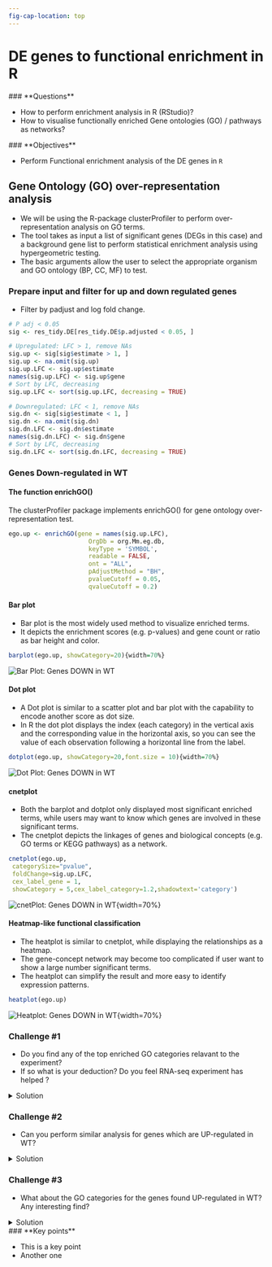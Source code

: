 ```yaml
---
fig-cap-location: top
---
```



# **DE genes to functional enrichment in R**

<div class="questions">  
### **Questions**

- How to perform enrichment analysis in R (RStudio)?
- How to visualise functionally enriched Gene ontologies (GO) / pathways as networks?
</div>  

<div class="objectives">  
### **Objectives**

- Perform Functional enrichment analysis of the DE genes in `R`
</div> 


## **Gene Ontology (GO) over-representation analysis**
- We will be using the R-package clusterProfiler to perform over-representation analysis on GO terms. 
- The tool takes as input a list of significant genes (DEGs in this case) and a background gene list to perform statistical enrichment analysis using hypergeometric testing.
- The basic arguments allow the user to select the appropriate organism and GO ontology (BP, CC, MF) to test.

### **Prepare input and filter for up and down regulated genes**
- Filter by padjust and log fold change. 


```r
# P adj < 0.05 
sig <- res_tidy.DE[res_tidy.DE$p.adjusted < 0.05, ]

# Upregulated: LFC > 1, remove NAs
sig.up <- sig[sig$estimate > 1, ]
sig.up <- na.omit(sig.up)
sig.up.LFC <- sig.up$estimate
names(sig.up.LFC) <- sig.up$gene
# Sort by LFC, decreasing
sig.up.LFC <- sort(sig.up.LFC, decreasing = TRUE)

# Downregulated: LFC < 1, remove NAs
sig.dn <- sig[sig$estimate < 1, ]
sig.dn <- na.omit(sig.dn)
sig.dn.LFC <- sig.dn$estimate
names(sig.dn.LFC) <- sig.dn$gene
# Sort by LFC, decreasing
sig.dn.LFC <- sort(sig.dn.LFC, decreasing = TRUE)
```


### **Genes Down-regulated in WT**

#### **The function enrichGO()**
The clusterProfiler package implements enrichGO() for gene ontology over-representation test.

```r
ego.up <- enrichGO(gene = names(sig.up.LFC),
                      OrgDb = org.Mm.eg.db, 
                      keyType = 'SYMBOL',
                      readable = FALSE,
                      ont = "ALL",
                      pAdjustMethod = "BH",
                      pvalueCutoff = 0.05, 
                      qvalueCutoff = 0.2)
```

#### **Bar plot**
- Bar plot is the most widely used method to visualize enriched terms. 
- It depicts the enrichment scores (e.g. p-values) and gene count or ratio as bar height and color.
```r
barplot(ego.up, showCategory=20){width=70%}
```

![Bar Plot: Genes DOWN in WT](../fig/BarPlot_DownInWT.png) 


#### **Dot plot**
- A Dot plot is similar to a scatter plot and bar plot with the capability to encode another score as dot size.
- In R the dot plot displays the index (each category) in the vertical axis and the corresponding value in the horizontal axis, so you can see the value of each observation following a horizontal line from the label.
```r
dotplot(ego.up, showCategory=20,font.size = 10){width=70%}
```


![Dot Plot: Genes DOWN in WT](../fig/DotPlot_DownInWT.png) 

#### **cnetplot**
- Both the barplot and dotplot only displayed most significant enriched terms, while users may want to know which genes are involved in these significant terms. 
- The cnetplot depicts the linkages of genes and biological concepts (e.g. GO terms or KEGG pathways) as a network.
```r
cnetplot(ego.up, 
 categorySize="pvalue", 
 foldChange=sig.up.LFC,
 cex_label_gene = 1,
 showCategory = 5,cex_label_category=1.2,shadowtext='category')
```
![cnetPlot: Genes DOWN in WT](../fig/cnetPlot_DownInWT.png){width=70%}


#### **Heatmap-like functional classification**
- The heatplot is similar to cnetplot, while displaying the relationships as a heatmap. 
- The gene-concept network may become too complicated if user want to show a large number significant terms. 
- The heatplot can simplify the result and more easy to identify expression patterns.
```r
heatplot(ego.up)
```

![Heatplot: Genes DOWN in WT](../fig/heatMap_DownInWT.png){width=70%}


<div class="challenge">

### **Challenge #1**

- Do you find any of the top enriched GO categories relavant to the experiment?
- If so what is your deduction? Do you feel RNA-seq experiment has helped ?

<details>
<summary>Solution</summary>

My Solution here

</details>
</div>  




<div class="challenge">

### **Challenge #2**

- Can you perform similar analysis for genes which are UP-regulated in WT?

<details>
<summary>Solution</summary>

##### **Genes Up-regulated in WT**

```r
ego.dn <- enrichGO(gene = names(sig.dn.LFC),
OrgDb = org.Mm.eg.db, 
keyType = 'SYMBOL',
readable = FALSE,
ont = "ALL",
pAdjustMethod = "BH",
pvalueCutoff = 0.05, 
qvalueCutoff = 0.2)
```

#### **Bar plot**
```r
barplot(ego.dn, showCategory=20)
```
![Bar Plot: Genes UP in WT](../fig/BarPlot_UpInWT.png){width=70%} 

#### **Dot-plot**
```r
dotplot(ego.dn, showCategory=20,font.size = 10)
```
![Dot Plot: Genes UP in WT](../fig/DotPlot_UpInWT.png){width=70%} 

#### **cnetplot**
```r
cnetplot(ego.dn, 
 categorySize="pvalue", 
 foldChange=sig.dn.LFC,
 cex_label_gene = 0.7,
 showCategory = 5,cex_label_category=1.5,shadowtext='category')
```
![cnetPlot: Genes UP in WT](../fig/cnetPlot_UpInWT.png){width=70%} 

#### **Heatmap-like functional classification**
```r
heatplot(ego.dn)
```
![Heatplot: Genes UP in WT](../fig/heatMap_UpInWT.png){width=70%}
</details>
</div>  



<div class="challenge">

### **Challenge #3**

- What about the GO categories for the genes found UP-regulated in WT? Any interesting find?

<details>
<summary>Solution</summary>

My Solution here

</details>
</div>  


<div class="keypoints">
### **Key points**

- This is a key point
- Another one
</div>